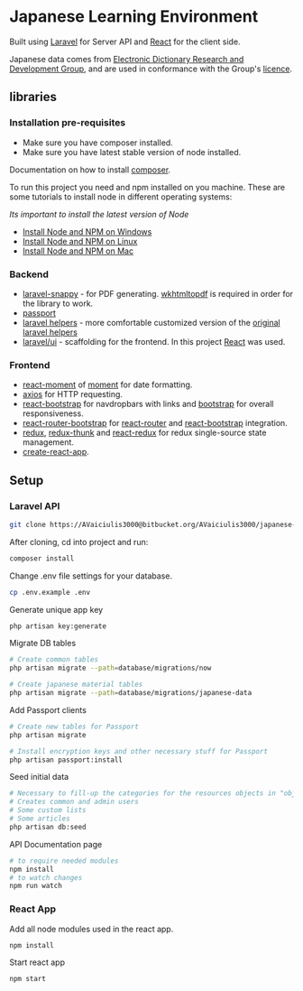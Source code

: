 # Japanese Learning Environment

Built using [Laravel](https://laravel.com/docs) for Server API and [React](https://reactjs.org/) for the client side.

Japanese data comes from [Electronic Dictionary Research and Development Group](http://www.edrdg.org/), and are used in conformance with the Group's [licence](http://www.edrdg.org/edrdg/licence.html).

## libraries

### Installation pre-requisites

- Make sure you have composer installed.
- Make sure you have latest stable version of node installed.

Documentation on how to install [composer](https://github.com/composer/composer).

To run this project you need and npm installed on you machine. These are some tutorials to install node in different operating systems:

*Its important to install the latest version of Node*

- [Install Node and NPM on Windows](https://www.youtube.com/watch?v=8ODS6RM6x7g)
- [Install Node and NPM on Linux](https://www.youtube.com/watch?v=yUdHk-Dk_BY)
- [Install Node and NPM on Mac](https://www.youtube.com/watch?v=Imj8PgG3bZU)

### Backend
- [laravel-snappy](https://github.com/barryvdh/laravel-snappy) - for PDF generating. [wkhtmltopdf](https://github.com/barryvdh/laravel-snappy#wkhtmltopdf-installation) is required in order for the library to work.
- [passport](https://laravel.com/docs/7.x/passport)
- [laravel helpers](https://github.com/laravel/helpers) - more comfortable customized version of the [original laravel helpers](https://laravel.com/docs/7.x/helpers)
- [laravel/ui](https://laravel.com/docs/7.x/frontend) - scaffolding for the frontend. In this project [React](https://reactjs.org/docs/getting-started.html) was used.

### Frontend
- [react-moment](https://github.com/headzoo/react-moment) of [moment](https://www.npmjs.com/package/moment) for date formatting.
- [axios](https://www.npmjs.com/package/axios) for HTTP requesting.
- [react-bootstrap](https://react-bootstrap.github.io/) for navdropbars with links and [bootstrap](https://www.npmjs.com/package/bootstrap) for overall responsiveness.
- [react-router-bootstrap](https://github.com/react-bootstrap/react-router-bootstrap) for [react-router](https://github.com/reactjs/react-router) and [react-bootstrap](https://react-bootstrap.github.io/) integration.
- [redux](https://redux.js.org/introduction/getting-started), [redux-thunk](https://www.npmjs.com/package/redux-thunk) and [react-redux](https://www.npmjs.com/package/react-redux) for redux single-source state management.
- [create-react-app](https://create-react-app.dev/docs/getting-started/).

## Setup

### Laravel API

```bash
git clone https://AVaiciulis3000@bitbucket.org/AVaiciulis3000/japanese-vma.git
```

After cloning, cd into project and run:

```bash
composer install
```

Change .env file settings for your database.
```bash
cp .env.example .env
```

Generate unique app key
```bash
php artisan key:generate
```

Migrate DB tables
```bash
# Create common tables
php artisan migrate --path=database/migrations/now

# Create japanese material tables
php artisan migrate --path=database/migrations/japanese-data
```

Add Passport clients
```bash
# Create new tables for Passport
php artisan migrate

# Install encryption keys and other necessary stuff for Passport
php artisan passport:install
```

Seed initial data
```bash
# Necessary to fill-up the categories for the resources objects in "objecttemplates" table.
# Creates common and admin users
# Some custom lists
# Some articles
php artisan db:seed
```

API Documentation page
```bash
# to require needed modules
npm install
# to watch changes
npm run watch
```

### React App

Add all node modules used in the react app.
```bash
npm install
```

Start react app
```bash
npm start
```
